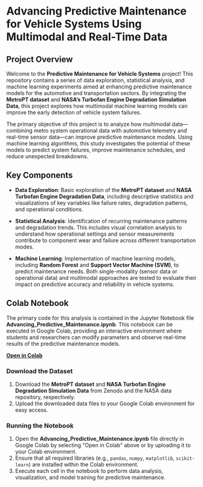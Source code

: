 # Advancing Predictive Maintenance for Vehicle Systems Using Multimodal and Real-Time Data

## Project Overview

Welcome to the **Predictive Maintenance for Vehicle Systems** project! This repository contains a series of data exploration, statistical analysis, and machine learning experiments aimed at enhancing predictive maintenance models for the automotive and transportation sectors. By integrating the **MetroPT dataset** and **NASA’s Turbofan Engine Degradation Simulation Data**, this project explores how multimodal machine learning models can improve the early detection of vehicle system failures.

The primary objective of this project is to analyze how multimodal data—combining metro system operational data with automotive telemetry and real-time sensor data—can improve predictive maintenance models. Using machine learning algorithms, this study investigates the potential of these models to predict system failures, improve maintenance schedules, and reduce unexpected breakdowns.

## Key Components

- **Data Exploration**: Basic exploration of the **MetroPT dataset** and **NASA Turbofan Engine Degradation Data**, including descriptive statistics and visualizations of key variables like failure rates, degradation patterns, and operational conditions.
  
- **Statistical Analysis**: Identification of recurring maintenance patterns and degradation trends. This includes visual correlation analysis to understand how operational settings and sensor measurements contribute to component wear and failure across different transportation modes.

- **Machine Learning**: Implementation of machine learning models, including **Random Forest** and **Support Vector Machine (SVM)**, to predict maintenance needs. Both single-modality (sensor data or operational data) and multimodal approaches are tested to evaluate their impact on predictive accuracy and reliability in vehicle systems.

## Colab Notebook

The primary code for this analysis is contained in the Jupyter Notebook file **Advancing_Predictive_Maintenance.ipynb**. This notebook can be executed in Google Colab, providing an interactive environment where students and researchers can modify parameters and observe real-time results of the predictive maintenance models.

[**Open in Colab**](https://colab.research.google.com/drive/1jFpqHdT2FzVdd1g5KstMsEbXj-PRv9R0)

### Download the Dataset

1. Download the **MetroPT dataset** and **NASA Turbofan Engine Degradation Simulation Data** from Zenodo and the NASA data repository, respectively.
2. Upload the downloaded data files to your Google Colab environment for easy access.

### Running the Notebook

1. Open the **Advancing_Predictive_Maintenance.ipynb** file directly in Google Colab by selecting "Open in Colab" above or by uploading it to your Colab environment.
2. Ensure that all required libraries (e.g., `pandas`, `numpy`, `matplotlib`, `scikit-learn`) are installed within the Colab environment.
3. Execute each cell in the notebook to perform data analysis, visualization, and model training for predictive maintenance.
